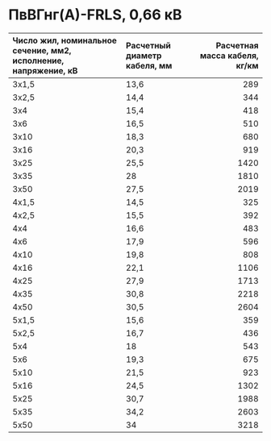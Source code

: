 # ПвВГнг(А)-FRLS, 0,66 кВ

| Число жил, номинальное сечение, мм2, исполнение, напряжение, кВ   | Расчетный диаметр кабеля, мм   |   Расчетная масса кабеля, кг/км |
|:------------------------------------------------------------------|:-------------------------------|--------------------------------:|
| 3х1,5                                                             | 13,6                           |                             289 |
| 3х2,5                                                             | 14,4                           |                             344 |
| 3х4                                                               | 15,4                           |                             418 |
| 3х6                                                               | 16,5                           |                             510 |
| 3х10                                                              | 18,3                           |                             680 |
| 3х16                                                              | 20,3                           |                             919 |
| 3х25                                                              | 25,5                           |                            1420 |
| 3х35                                                              | 28                             |                            1810 |
| 3х50                                                              | 27,5                           |                            2019 |
| 4х1,5                                                             | 14,5                           |                             325 |
| 4х2,5                                                             | 15,5                           |                             392 |
| 4х4                                                               | 16,6                           |                             483 |
| 4х6                                                               | 17,9                           |                             596 |
| 4х10                                                              | 19,8                           |                             808 |
| 4х16                                                              | 22,1                           |                            1106 |
| 4х25                                                              | 27,9                           |                            1713 |
| 4х35                                                              | 30,8                           |                            2218 |
| 4х50                                                              | 30,5                           |                            2604 |
| 5х1,5                                                             | 15,6                           |                             359 |
| 5х2,5                                                             | 16,7                           |                             436 |
| 5х4                                                               | 18                             |                             543 |
| 5х6                                                               | 19,3                           |                             675 |
| 5х10                                                              | 21,5                           |                             923 |
| 5х16                                                              | 24,5                           |                            1302 |
| 5х25                                                              | 30,7                           |                            1988 |
| 5х35                                                              | 34,2                           |                            2603 |
| 5х50                                                              | 34                             |                            3218 |